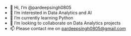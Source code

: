 - 👋 Hi, I’m @pardeepsingh0805
- 👀 I’m interested in Data Analytics and AI
- 🌱 I’m currently learning Python
- 💞️ I’m looking to collaborate on Data Analytics projects
- 📫 Please contact me on pardeepsingh0805@gmail.com

<!---
pardeepsingh0805/pardeepsingh0805 is a ✨ special ✨ repository because its `README.md` (this file) appears on your GitHub profile.
You can click the Preview link to take a look at your changes.
--->

